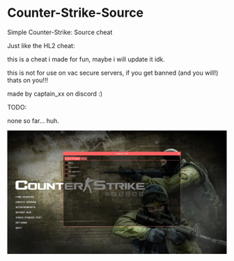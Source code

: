 # Counter-Strike-Source
Simple Counter-Strike: Source cheat

Just like the HL2 cheat:

this is a cheat i made for fun, maybe i will update it idk.

this is not for use on vac secure servers, if you get banned (and you will!) thats on you!!!

made by captain_xx on discord :)

TODO:

  none so far... huh.

![Alt text](cheatImg1.jpg)
